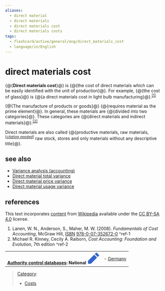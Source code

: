 ```yaml
---
aliases:
  - direct material
  - direct materials
  - direct materials cost
  - direct materials costs
tags:
  - flashcard/active/general/eng/direct_materials_cost
  - language/in/English
---
```


# direct materials cost

{@{__Direct materials cost__}@} is {@{the cost of direct materials which can be easily identified with the unit of production}@}. For example, {@{the cost of glass}@} is {@{a direct materials cost in light bulb manufacturing}@}.<sup>[\[1\]](#^ref-1)</sup> <!--SR:!2025-02-23,16,290!2025-02-23,16,290!2025-02-23,16,290!2025-02-23,16,290-->

{@{The manufacture of products or goods}@} {@{requires material as the prime element}@}. In general, these materials are {@{divided into two categories}@}. These categories are {@{direct materials and indirect materials}@}.<sup>[\[2\]](#^ref-2)</sup> <!--SR:!2025-02-23,16,290!2025-02-23,16,290!2025-02-23,16,290!2025-02-23,16,290-->

Direct materials are also called {@{productive materials, raw materials,<sup>\[_[citation needed](https://en.wikipedia.org/wiki/Wikipedia:Citation%20needed)_\]</sup> raw stock, stores and only materials without any descriptive title}@}. <!--SR:!2025-02-23,16,290-->

## see also

- [Variance analysis \(accounting\)](variance%20analysis%20(accounting).md)
- [Direct material total variance](direct%20material%20total%20variance.md)
- [Direct material price variance](direct%20material%20price%20variance.md)
- [Direct material usage variance](direct%20material%20usage%20variance.md)

## references

This text incorporates [content](https://en.wikipedia.org/wiki/direct_materials_cost) from [Wikipedia](Wikipedia.md) available under the [CC BY-SA 4.0](https://creativecommons.org/licenses/by-sa/4.0/) license.

1. Lanen, W. N., Anderson, S., Maher, M. W. \(2008\). _Fundamentals of Cost Accounting_, McGraw Hill, [ISBN](ISBN%20(identifier).md) [978-0-07-352672-0](https://en.wikipedia.org/wiki/Special:BookSources/978-0-07-352672-0) <a id="^ref-1"></a>^ref-1
2. Michael R. Kinney, Cecily A. Raiborn, _Cost Accounting: Foundation and Evolution_, 7th edition <a id="^ref-2"></a>^ref-2

|                                                                                                                                                                                                                                                                    |                                              |
| ------------------------------------------------------------------------------------------------------------------------------------------------------------------------------------------------------------------------------------------------------------------:| -------------------------------------------- |
| __[Authority control databases](https://en.wikipedia.org/wiki/Help:Authority%20control): National [![Edit this at Wikidata](../../archives/Wikimedia%20Commons/OOjs%20UI%20icon%20edit-ltr-progressive.svg)](https://www.wikidata.org/wiki/Q5280361#identifiers)__ | - [Germany](https://d-nb.info/gnd/4169083-7) |

> [Category](https://en.wikipedia.org/wiki/Help:Category):
>
> - [Costs](https://en.wikipedia.org/wiki/Category:Costs)
